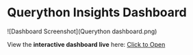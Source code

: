 # Querython Insights Dashboard

![Dashboard Screenshot](Querython dashboard.png)

View the **interactive dashboard live** here: [Click to Open](https://app.powerbi.com/reportEmbed?reportId=e09cd9f5-b2d9-42c1-bc81-6c4a37a3ddfe&autoAuth=true&embeddedDemo=true)

